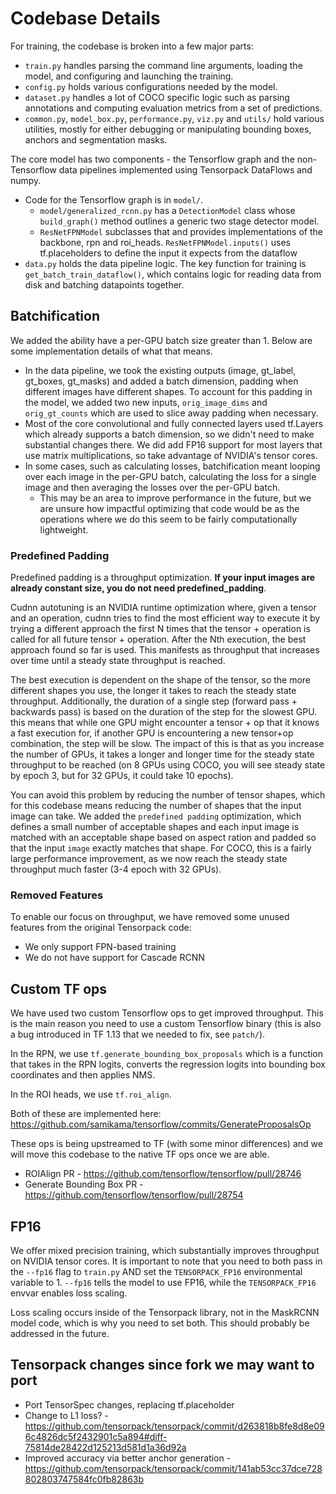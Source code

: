 # Codebase Details

For training, the codebase is broken into a few major parts:

- `train.py` handles parsing the command line arguments, loading the model, and configuring and launching the training.
- `config.py` holds various configurations needed by the model. 
- `dataset.py` handles a lot of COCO specific logic such as parsing annotations and computing evaluation metrics from a set of predictions.
- `common.py`, `model_box.py`, `performance.py`, `viz.py` and `utils/` hold various utilities, mostly for either debugging or manipulating bounding boxes, anchors and segmentation masks.

The core model has two components - the Tensorflow graph and the non-Tensorflow data pipelines implemented using Tensorpack DataFlows and numpy.

- Code for the Tensorflow graph is in `model/`. 
    - `model/generalized_rcnn.py` has a `DetectionModel` class whose `build_graph()` method outlines a generic two stage detector model.
    - `ResNetFPNModel` subclasses that and provides implementations of the backbone, rpn and roi_heads. `ResNetFPNModel.inputs()` uses tf.placeholders to define the input it expects from the dataflow
- `data.py` holds the data pipeline logic. The key function for training is `get_batch_train_dataflow()`, which contains logic for reading data from disk and batching datapoints together.

## Batchification

We added the ability have a per-GPU batch size greater than 1. Below are some implementation details of what that means.

- In the data pipeline, we took the existing outputs (image, gt_label, gt_boxes, gt_masks) and added a batch dimension, padding when different images have different shapes. To account for this padding in the model, we added two new inputs, `orig_image_dims` and `orig_gt_counts` which are used to slice away padding when necessary.
- Most of the core convolutional and fully connected layers used tf.Layers which already supports a batch dimension, so we didn't need to make substantial changes there. We did add FP16 support for most layers that use matrix multiplications, so take advantage of NVIDIA's tensor cores.
- In some cases, such as calculating losses, batchification meant looping over each image in the per-GPU batch, calculating the loss for a single image and then averaging the losses over the per-GPU batch.
    - This may be an area to improve performance in the future, but we are unsure how impactful optimizing that code would be as the operations where we do this seem to be fairly computationally lightweight.
    
    
### Predefined Padding

Predefined padding is a throughput optimization. **If your input images are already constant size, you do not need predefined_padding**.

Cudnn autotuning is an NVIDIA runtime optimization where, given a tensor and an operation, cudnn tries to find the most efficient way to execute it by trying a different approach the first N times that the tensor + operation is called for all future tensor + operation. After the Nth execution, the best approach found so far is used. This manifests as throughput that increases over time until a steady state throughput is reached. 

The best execution is dependent on the shape of the tensor, so the more different shapes you use, the longer it takes to reach the steady state throughput. Additionally, the duration of a single step (forward pass + backwards pass) is based on the duration of the step for the slowest GPU. this means that while one GPU might encounter a tensor + op that it knows a fast execution for, if another GPU is encountering a new tensor+op combination, the step will be slow. The impact of this is that as you increase the number of GPUs, it takes a longer and longer time for the steady state throughput to be reached (on 8 GPUs using COCO, you will see steady state by epoch 3, but for 32 GPUs, it could take 10 epochs).

You can avoid this problem by reducing the number of tensor shapes, which for this codebase means reducing the number of shapes that the input image can take. We added the `predefined padding` optimization, which defines a small number of acceptable shapes and each input image is matched with an acceptable shape based on aspect ration and padded so that the input `image` exactly matches that shape. For COCO, this is a fairly large performance improvement, as we now reach the steady state throughput much faster (3-4 epoch with 32 GPUs).

### Removed Features

To enable our focus on throughput, we have removed some unused features from the original Tensorpack code:

- We only support FPN-based training
- We do not have support for Cascade RCNN

## Custom TF ops

We have used two custom Tensorflow ops to get improved throughput. This is the main reason you need to use a custom Tensorflow binary (this is also a bug introduced in TF 1.13 that we needed to fix, see `patch/`).

In the RPN, we use `tf.generate_bounding_box_proposals` which is a function that takes in the RPN logits, converts the regression logits into bounding box coordinates and then applies NMS. 

In the ROI heads, we use `tf.roi_align`.

Both of these are implemented here: https://github.com/samikama/tensorflow/commits/GenerateProposalsOp

These ops is being upstreamed to TF (with some minor differences) and we will move this codebase to the native TF ops once we are able.

- ROIAlign PR - https://github.com/tensorflow/tensorflow/pull/28746
- Generate Bounding Box PR - https://github.com/tensorflow/tensorflow/pull/28754

## FP16

We offer mixed precision training, which substantially improves throughput on NVIDIA tensor cores. It is important to note that you need to both pass in the `--fp16` flag to `train.py` AND set the `TENSORPACK_FP16` environmental variable to 1. `--fp16` tells the model to use FP16, while the `TENSORPACK_FP16` envvar enables loss scaling. 

Loss scaling occurs inside of the Tensorpack library, not in the MaskRCNN model code, which is why you need to set both. This should probably be addressed in the future.

## Tensorpack changes since fork we may want to port

- Port TensorSpec changes, replacing tf.placeholder
- Change to L1 loss? - https://github.com/tensorpack/tensorpack/commit/d263818b8fe8d8e096c4826dc5f2432901c5a894#diff-75814de28422d125213d581d1a36d92a
- Improved accuracy via better anchor generation - https://github.com/tensorpack/tensorpack/commit/141ab53cc37dce728802803747584fc0fb82863b
